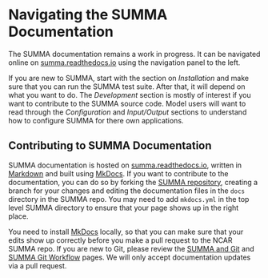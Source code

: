 # Navigating the SUMMA Documentation

The SUMMA documentation remains a work in progress. It can be navigated online on [summa.readthedocs.io](http://summa.readthedocs.io/) using the navigation panel to the left.

If you are new to SUMMA, start with the section on _Installation_ and make sure that you can run the SUMMA test suite. After that, it will depend on what you want to do. The _Development_ section is mostly of interest if you want to contribute to the SUMMA source code. Model users will want to read through the _Configuration_ and _Input/Output_ sections to understand how to configure SUMMA for there own applications.


## Contributing to SUMMA Documentation
SUMMA documentation is hosted on [summa.readthedocs.io](http://summa.readthedocs.io/), written in [Markdown](https://daringfireball.net/projects/markdown/syntax) and built using [MkDocs](http://www.mkdocs.org/). If you want to contribute to the documentation, you can do so by forking the [SUMMA repository](https://www.github.com/NCAR/summa), creating a branch for your changes and editing the documentation files in the `docs` directory in the SUMMA repo. You may need to add `mkdocs.yml` in the top level SUMMA directory to ensure that your page shows up in the right place.

You need to install [MkDocs](http://www.mkdocs.org/) locally, so that you can make sure that your edits show up correctly before you make a pull request to the NCAR SUMMA repo. If you are new to Git, please review the [SUMMA and Git](development/SUMMA_and_git.md) and [SUMMA Git Workflow](development/SUMMA_git_workflow.md) pages. We will only accept documentation updates via a pull request.
